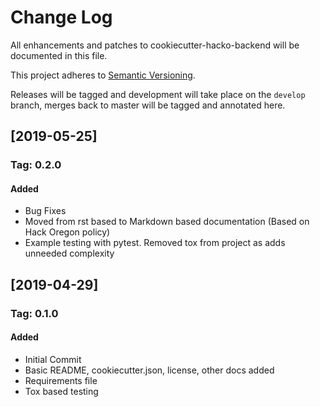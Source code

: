 # Change Log

All enhancements and patches to cookiecutter-hacko-backend will be
documented in this file.

This project adheres to [Semantic Versioning](http://semver.org/).

Releases will be tagged and development will take place on the `develop`
branch, merges back to master will be tagged and annotated here.

## [2019-05-25]

### Tag: 0.2.0

#### Added

- Bug Fixes
- Moved from rst based to Markdown based documentation (Based on Hack Oregon policy)
- Example testing with pytest. Removed tox from project as adds unneeded complexity

## [2019-04-29]

### Tag: 0.1.0

#### Added

  - Initial Commit
  - Basic README, cookiecutter.json, license, other docs added
  - Requirements file
  - Tox based testing
